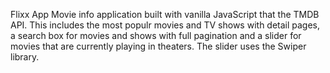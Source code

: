 Flixx App
Movie info application built with vanilla JavaScript that the TMDB API.
This includes the most populr movies and TV shows with detail pages, a search box for movies and shows with full pagination and a slider for movies that are currently playing in theaters. The slider uses the Swiper library.
